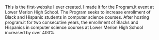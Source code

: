 This is the first-website I ever created. I made it for the Program.it event at Lower Merion High School. The Program seeks to increase enrollment of Black and Hispanic students in computer science courses. After hosting program.it for two consecutive years, the enrollment of Blacks and Hispanics in computer science courses at Lower Merion High School increased by over 400%. 

